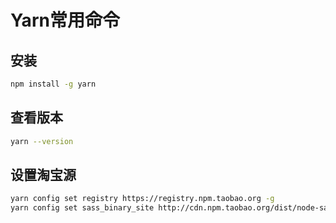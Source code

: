 # Yarn常用命令

## 安装

```bash
npm install -g yarn
```

## 查看版本

```bash
yarn --version
```

## 设置淘宝源

```bash
yarn config set registry https://registry.npm.taobao.org -g
yarn config set sass_binary_site http://cdn.npm.taobao.org/dist/node-sass -g

```
